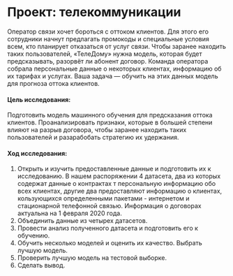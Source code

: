 # Проект: телекоммуникации

Оператор связи хочет бороться с оттоком клиентов. Для этого его сотрудники начнут предлагать промокоды и специальные условия всем, кто планирует отказаться от услуг связи. Чтобы заранее находить таких пользователей, «ТелеДому» нужна модель, которая будет предсказывать, разорвёт ли абонент договор. Команда оператора собрала персональные данные о некоторых клиентах, информацию об их тарифах и услугах. Ваша задача — обучить на этих данных модель для прогноза оттока клиентов.

#### Цель исследования:
Подготовить модель машинного обучения для предсказания оттока клиентов. Проанализировать признаки, которые в большей степени влияют на разрыв договора, чтобы заранее находить таких пользователей и разарабобать стратегию их удержания.

#### Ход исследования:
1. Открыть и изучить предоставленные данные и подготовить их к исследованию. В нашем распоряжении 4 датасета, два из которых содержат данные о контрактах т персональную информацию обо всех клиентах, другие два предоставляют информацию о клиентах, кользующихся определенными пакетами - интернетом и стационарной телефонной связью. Информация о договорах актуальна на 1 февраля 2020 года.
2. Объединить данные из четырех датасетов.
3. Провести анализ полученного датасета и подготовить его к обучению.
4. Обучить несколько моделей и оценить их качество. Выбрать лучшую модель.
5. Проверить лучшую модель на тестовой выборке.
6. Сделать вывод.
